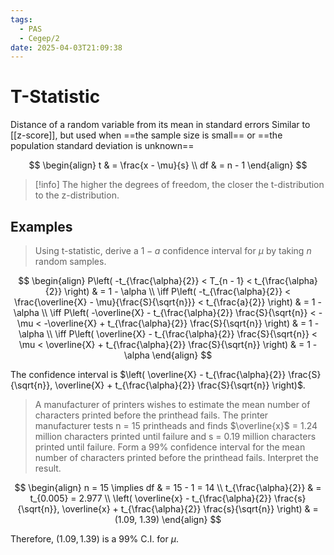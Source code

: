 ```yaml
---
tags:
  - PAS
  - Cegep/2
date: 2025-04-03T21:09:38
---
```


# T-Statistic

Distance of a random variable from its mean in standard errors
Similar to [[z-score]], but used when ==the sample size is small== or ==the population standard deviation is unknown==

$$
\begin{align}
t & = \frac{x - \mu}{s} \\
df & = n - 1
\end{align}
$$

> [!info] The higher the degrees of freedom, the closer the t-distribution to the z-distribution.

## Examples

> Using t-statistic, derive a $1 - a$ confidence interval for $\mu$ by taking $n$ random samples.

$$
\begin{align}
P\left( -t_{\frac{\alpha}{2}} < T_{n - 1} < t_{\frac{\alpha}{2}} \right) & = 1 - \alpha \\
\iff P\left( -t_{\frac{\alpha}{2}} < \frac{\overline{X} - \mu}{\frac{S}{\sqrt{n}}} < t_{\frac{a}{2}} \right) & = 1 - \alpha \\
\iff P\left( -\overline{X} - t_{\frac{\alpha}{2}} \frac{S}{\sqrt{n}} < -\mu < -\overline{X} + t_{\frac{\alpha}{2}} \frac{S}{\sqrt{n}} \right) & = 1 - \alpha \\
\iff P\left( \overline{X} - t_{\frac{\alpha}{2}} \frac{S}{\sqrt{n}} < \mu < \overline{X} + t_{\frac{\alpha}{2}} \frac{S}{\sqrt{n}} \right) & = 1 - \alpha
\end{align}
$$

The confidence interval is $\left( \overline{X} - t_{\frac{\alpha}{2}} \frac{S}{\sqrt{n}}, \overline{X} + t_{\frac{\alpha}{2}} \frac{S}{\sqrt{n}} \right)$.

> A manufacturer of printers wishes to estimate the mean number of characters printed before the printhead fails. The printer manufacturer tests n = 15 printheads and finds $\overline{x}$ = 1.24 million characters printed until failure and s = 0.19 million characters printed until failure. Form a 99% confidence interval for the mean number of characters printed before the printhead fails. Interpret the result.

$$
\begin{align}
n = 15 \implies df & = 15 - 1 = 14 \\
t_{\frac{\alpha}{2}} & = t_{0.005} = 2.977 \\
\left( \overline{x} - t_{\frac{\alpha}{2}} \frac{s}{\sqrt{n}}, \overline{x} + t_{\frac{\alpha}{2}} \frac{s}{\sqrt{n}} \right) & =(1.09, 1.39)
\end{align}
$$

Therefore, $(1.09, 1.39)$ is a 99% C.I. for $\mu$.